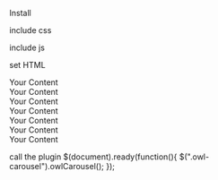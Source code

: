 Install

include css
<link rel="stylesheet" href="owlcarousel/owl.carousel.min.css">
<link rel="stylesheet" href="owlcarousel/owl.theme.default.min.css">

include js
<script src="jquery.min.js"></script>
<script src="owlcarousel/owl.carousel.min.js"></script>

set HTML
<!-- Set up your HTML -->
<div class="owl-carousel">
  <div> Your Content </div>
  <div> Your Content </div>
  <div> Your Content </div>
  <div> Your Content </div>
  <div> Your Content </div>
  <div> Your Content </div>
  <div> Your Content </div>
</div>

call the plugin
$(document).ready(function(){
  $(".owl-carousel").owlCarousel();
});

